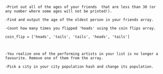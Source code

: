 
    -Print out all of the ages of your friends  that are less than 30 (or any number where some ages will not be printed!).

    -Find and output the age of the oldest person in your friends array.

    -Count how many times you flipped 'heads' using the coin flips array.

    coin_flip = ['heads', 'tails', 'tails', 'heads', 'tails']



    -You realize one of the performing artists in your list is no longer a favourite. Remove one of them from the array.

    -Pick a city in your city population hash and change its population.
